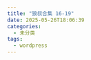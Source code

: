 ```yaml
---
title: "狼叔合集 16-19"
date: 2025-05-26T18:06:39
categories:
  - 未分类
tags:
  - wordpress
---
```









